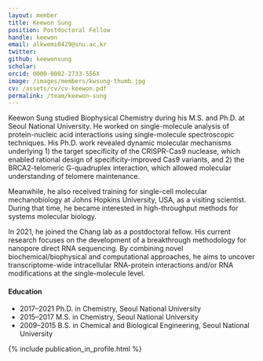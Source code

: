 ```yaml
---
layout: member
title: Keewon Sung
position: Postdoctoral Fellow
handle: keewon
email: alkwemi0429@snu.ac.kr
twitter: 
github: keewonsung
scholar: 
orcid: 0000-0002-2733-556X
image: /images/members/kwsung-thumb.jpg
cv: /assets/cv/cv-keewon.pdf
permalink: /team/keewon-sung
---
```


Keewon Sung studied Biophysical Chemistry during his M.S. and Ph.D. at Seoul 
National University. He worked on single-molecule analysis of protein-nucleic 
acid interactions using single-molecule spectroscopic techniques. His Ph.D. work 
revealed dynamic molecular mechanisms underlying 1) the target specificity of the
CRISPR-Cas9 nuclease, which enabled rational design of specificity-improved Cas9 
variants, and 2) the BRCA2-telomeric G-quadruplex interaction, which allowed 
molecular understanding of telomere maintenance. 

Meanwhile, he also received training for single-cell molecular mechanobiology at 
Johns Hopkins University, USA, as a visiting scientist. During that time, he 
became interested in high-throughput methods for systems molecular biology.

In 2021, he joined the Chang lab as a postdoctoral fellow. His current research
focuses on the development of a breakthrough methodology for nanopore direct RNA
sequencing. By combining novel biochemical/biophysical and computational approaches, 
he aims to uncover transcriptome-wide intracellular RNA-protein interactions and/or 
RNA modifications at the single-molecule level. 

#### Education

<ul class="chronological">
  <li><span>2017–2021</span> Ph.D. in Chemistry, Seoul National University</li>
  <li><span>2015–2017</span> M.S. in Chemistry, Seoul National University</li>  
  <li><span>2009–2015</span> B.S. in Chemical and Biological Engineering, Seoul National University</li>
</ul>

{% include publication_in_profile.html %}
